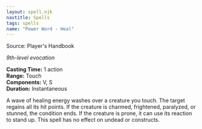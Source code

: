 ```yaml
---
layout: spell.njk
navtitle: Spells
tags: spells
name: "Power Word - Heal"
---
```

Source: Player's Handbook

_9th-level evocation_

**Casting Time:** 1 action  
**Range:** Touch  
**Components:** V, S  
**Duration:** Instantaneous

A wave of healing energy washes over a creature you touch. The target regains all its hit points. If the creature is charmed, frightened, paralyzed, or stunned, the condition ends. If the creature is prone, it can use its reaction to stand up. This spell has no effect on undead or constructs.